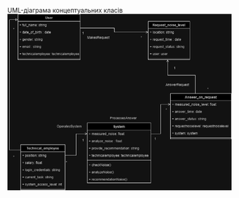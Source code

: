 UML-діаграма концептуальних класів
![image](/2-SoftwareDesign/2.1-UMLConceptClasses/UMLConceptClasses.jpg)


